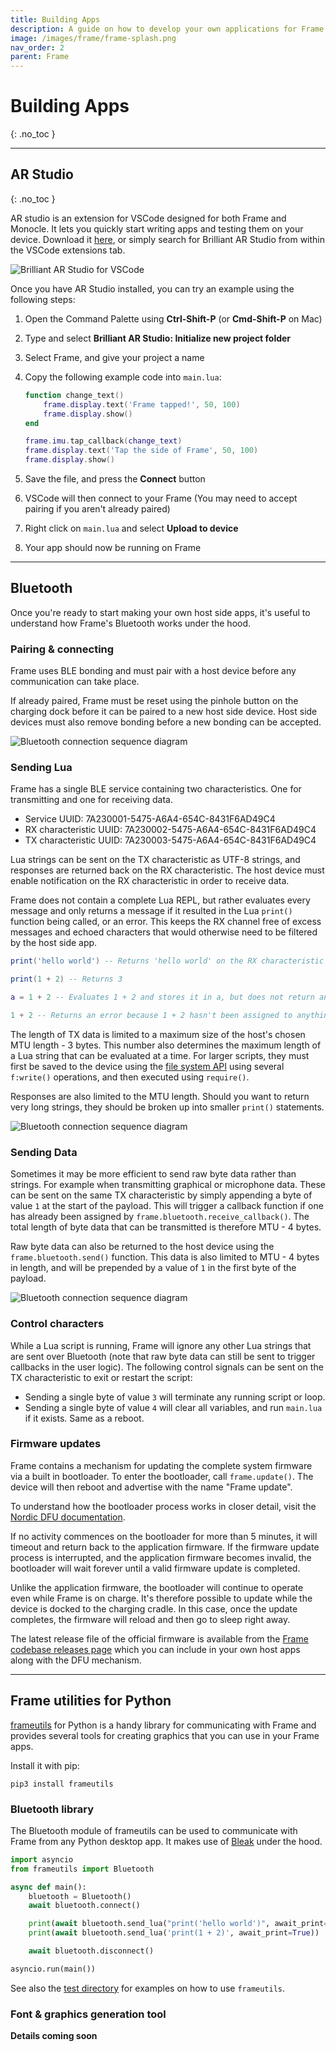 ```yaml
---
title: Building Apps
description: A guide on how to develop your own applications for Frame.
image: /images/frame/frame-splash.png
nav_order: 2
parent: Frame
---
```


# Building Apps
{: .no_toc }

---

## AR Studio
{: .no_toc }

AR studio is an extension for VSCode designed for both Frame and Monocle. It lets you quickly start writing apps and testing them on your device. Download it [here](https://marketplace.visualstudio.com/items?itemName=brilliantlabs.brilliant-ar-studio), or simply search for Brilliant AR Studio from within the VSCode extensions tab.

![Brilliant AR Studio for VSCode](/frame/images/frame-vs-code-extension.png)

Once you have AR Studio installed, you can try an example using the following steps:

1. Open the Command Palette using **Ctrl-Shift-P** (or **Cmd-Shift-P** on Mac)

1. Type and select **Brilliant AR Studio: Initialize new project folder**

1. Select Frame, and give your project a name

1. Copy the following example code into `main.lua`:

    ```lua
    function change_text()
        frame.display.text('Frame tapped!', 50, 100)
        frame.display.show()
    end

    frame.imu.tap_callback(change_text)
    frame.display.text('Tap the side of Frame', 50, 100)
    frame.display.show()
    ```

1. Save the file, and press the **Connect** button

1. VSCode will then connect to your Frame (You may need to accept pairing if you aren't already paired)

1. Right click on `main.lua` and select **Upload to device**

1. Your app should now be running on Frame

---

## Bluetooth

Once you're ready to start making your own host side apps, it's useful to understand how Frame's Bluetooth works under the hood.

### Pairing & connecting

Frame uses BLE bonding and must pair with a host device before any communication can take place.

If already paired, Frame must be reset using the pinhole button on the charging dock before it can be paired to a new host side device. Host side devices must also remove bonding before a new bonding can be accepted.

![Bluetooth connection sequence diagram](/frame/images/frame-bluetooth-connection-diagram.drawio.svg)

### Sending Lua

Frame has a single BLE service containing two characteristics. One for transmitting and one for receiving data.

- Service UUID: 7A230001-5475-A6A4-654C-8431F6AD49C4
- RX characteristic UUID: 7A230002-5475-A6A4-654C-8431F6AD49C4
- TX characteristic UUID: 7A230003-5475-A6A4-654C-8431F6AD49C4

Lua strings can be sent on the TX characteristic as UTF-8 strings, and responses are returned back on the RX characteristic. The host device must enable notification on the RX characteristic in order to receive data.

Frame does not contain a complete Lua REPL, but rather evaluates every message and only returns a message if it resulted in the Lua `print()` function being called, or an error. This keeps the RX channel free of excess messages and echoed characters that would otherwise need to be filtered by the host side app.

```lua
print('hello world') -- Returns 'hello world' on the RX characteristic

print(1 + 2) -- Returns 3

a = 1 + 2 -- Evaluates 1 + 2 and stores it in a, but does not return anything

1 + 2 -- Returns an error because 1 + 2 hasn't been assigned to anything
```

The length of TX data is limited to a maximum size of the host's chosen MTU length - 3 bytes. This number also determines the maximum length of a Lua string that can be evaluated at a time. For larger scripts, they must first be saved to the device using the [file system API](/frame/lua#file-system) using several `f:write()` operations, and then executed using `require()`.

Responses are also limited to the MTU length. Should you want to return very long strings, they should be broken up into smaller `print()` statements.

![Bluetooth connection sequence diagram](/frame/images/frame-bluetooth-sending-lua-diagram.drawio.svg)

### Sending Data

Sometimes it may be more efficient to send raw byte data rather than strings. For example when transmitting graphical or microphone data. These can be sent on the same TX characteristic by simply appending a byte of value `1` at the start of the payload. This will trigger a callback function if one has already been assigned by `frame.bluetooth.receive_callback()`. The total length of byte data that can be transmitted is therefore MTU - 4 bytes.

Raw byte data can also be returned to the host device using the `frame.bluetooth.send()` function. This data is also limited to MTU - 4 bytes in length, and will be prepended by a value of `1` in the first byte of the payload.

![Bluetooth connection sequence diagram](/frame/images/frame-bluetooth-sending-bytes-diagram.drawio.svg)

### Control characters

While a Lua script is running, Frame will ignore any other Lua strings that are sent over Bluetooth (note that raw byte data can still be sent to trigger callbacks in the user logic). The following control signals can be sent on the TX characteristic to exit or restart the script:

- Sending a single byte of value `3` will terminate any running script or loop.
- Sending a single byte of value `4` will clear all variables, and run `main.lua` if it exists. Same as a reboot.

### Firmware updates

Frame contains a mechanism for updating the complete system firmware via a built in bootloader. To enter the bootloader, call `frame.update()`. The device will then reboot and advertise with the name "Frame update".

To understand how the bootloader process works in closer detail, visit the [Nordic DFU documentation](https://infocenter.nordicsemi.com/topic/sdk_nrf5_v17.1.0/lib_bootloader_modules.html).

If no activity commences on the bootloader for more than 5 minutes, it will timeout and return back to the application firmware. If the firmware update process is interrupted, and the application firmware becomes invalid, the bootloader will wait forever until a valid firmware update is completed.

Unlike the application firmware, the bootloader will continue to operate even while Frame is on charge. It's therefore possible to update while the device is docked to the charging cradle. In this case, once the update completes, the firmware will reload and then go to sleep right away.

The latest release file of the official firmware is available from the [Frame codebase releases page](https://github.com/brilliantlabsAR/frame-codebase/releases) which you can include in your own host apps along with the DFU mechanism.

---

## Frame utilities for Python

[frameutils](https://github.com/brilliantlabsAR/frame-utilities-for-python/tree/main) for Python is a handy library for communicating with Frame and provides several tools for creating graphics that you can use in your Frame apps.

Install it with pip:

```
pip3 install frameutils
```

### Bluetooth library

The Bluetooth module of frameutils can be used to communicate with Frame from any Python desktop app. It makes use of [Bleak](https://github.com/hbldh/bleak) under the hood.

```python
import asyncio
from frameutils import Bluetooth

async def main():
    bluetooth = Bluetooth()
    await bluetooth.connect()

    print(await bluetooth.send_lua("print('hello world')", await_print=True))
    print(await bluetooth.send_lua('print(1 + 2)', await_print=True))

    await bluetooth.disconnect()

asyncio.run(main())
```

See also the [test directory](https://github.com/brilliantlabsAR/frame-codebase/blob/main/tests/) for examples on how to use `frameutils`.

### Font & graphics generation tool

**Details coming soon**
